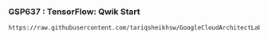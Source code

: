 ### GSP637 : TensorFlow: Qwik Start 

```
https://raw.githubusercontent.com/tariqsheikhsw/GoogleCloudArchitectLabs/main/Solutions/GSP637.sh
```
